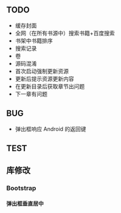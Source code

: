 ## TODO

* 缓存封面
* 全网（在所有书源中）搜索书籍+百度搜索
* 书架中书籍排序
* 搜索记录
* 卷
* 源码混淆
* 首次启动强制更新资源
* 更新后提示资源更新内容
* 在更新目录后获取章节出问题
* 下一章有问题

## BUG

* 弹出框响应 Android 的返回键


## TEST

## 库修改

### Bootstrap

#### 弹出框垂直居中

